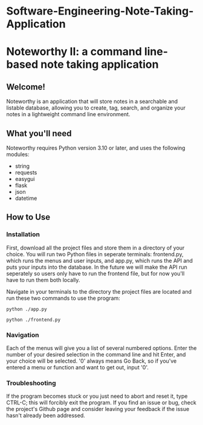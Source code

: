 # Software-Engineering-Note-Taking-Application

# Noteworthy II: a command line-based note taking application

## Welcome!

Noteworthy is an application that will store notes in a searchable and listable database, allowing you to create, tag, search, and organize your notes in a lightweight command line environment.

## What you'll need

Noteworthy requires Python version 3.10 or later, and uses the following modules:

* string
* requests
* easygui
* flask
* json
* datetime

## How to Use

### Installation

First, download all the project files and store them in a directory of your choice. You will run two Python files in seperate terminals: frontend.py, which runs the menus and user inputs, and app.py, which runs the API and puts your inputs into the database. In the future we will make the API run seperately so users only have to run the frontend file, but for now you'll have to run them both locally.

Navigate in your terminals to the directory the project files are located and run these two commands to use the program:
```
python ./app.py
```
```
python ./frontend.py
```

### Navigation

Each of the menus will give you a list of several numbered options. Enter the number of your desired selection in the command line and hit Enter, and your choice will be selected. '0' always means Go Back, so if you've entered a menu or function and want to get out, input '0'.

### Troubleshooting

If the program becomes stuck or you just need to abort and reset it, type CTRL-C; this will forcibly exit the program. If you find an issue or bug, check the project's Github page and consider leaving your feedback if the issue hasn't already been addressed.